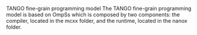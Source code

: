 TANGO fine-grain programming model
The TANGO fine-grain programming model is based on OmpSs which is composed by two components: the compiler, located in the mcxx folder, and the runtime, located in the nanox folder.
